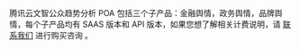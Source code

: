 腾讯云文智公众趋势分析 POA 包括三个子产品：金融舆情，政务舆情，品牌舆情，每个子产品均有 SAAS 版本和 API 版本，如果您想了解相关计费说明，请 [联系我们](https://cloud.tencent.com/about/connect) 进行购买咨询 。
